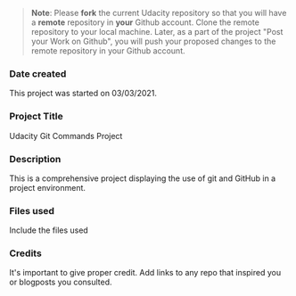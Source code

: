 >**Note**: Please **fork** the current Udacity repository so that you will have a **remote** repository in **your** Github account. Clone the remote repository to your local machine. Later, as a part of the project "Post your Work on Github", you will push your proposed changes to the remote repository in your Github account.

### Date created
This project was started on 03/03/2021.

### Project Title
Udacity Git Commands Project

### Description
This is a comprehensive project displaying the use of git and GitHub in a project environment.

### Files used
Include the files used

### Credits
It's important to give proper credit. Add links to any repo that inspired you or blogposts you consulted.

